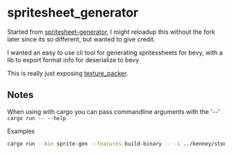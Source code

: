 # spritesheet_generator

Started from [spritesheet-generator](https://github.com/rafaeldelboni/spritesheet-generator), I might reloadup this without the fork later since its so different, but wanted to give credit.

I wanted an easy to use cli tool for generating spritessheets for bevy, with a lib to export format info for deserialize
to bevy

This is really just exposing [texture_packer](https://github.com/PistonDevelopers/texture_packer).

## Notes

When using with cargo you can pass commandline arguments with the '--'
```cargo run -- --help```

Examples

```bash
cargo run --bin sprite-gen --features build-binary -- -i ../kenney/stone-floor -o ../kenney/generated -n stone-floor --format ron
```
